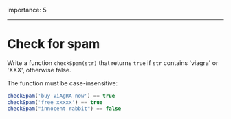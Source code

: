 importance: 5

---

# Check for spam

Write a function `checkSpam(str)` that returns `true` if `str` contains 'viagra' or 'XXX', otherwise false.

The function must be case-insensitive:

```js
checkSpam('buy ViAgRA now') == true
checkSpam('free xxxxx') == true
checkSpam("innocent rabbit") == false
```

